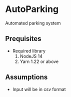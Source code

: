 # AutoParking
Automated parking system

## Prequisites
- Required library
  1) NodeJS 14
  2) Yarn 1.22 or above

## Assumptions
- Input will be in csv format 
